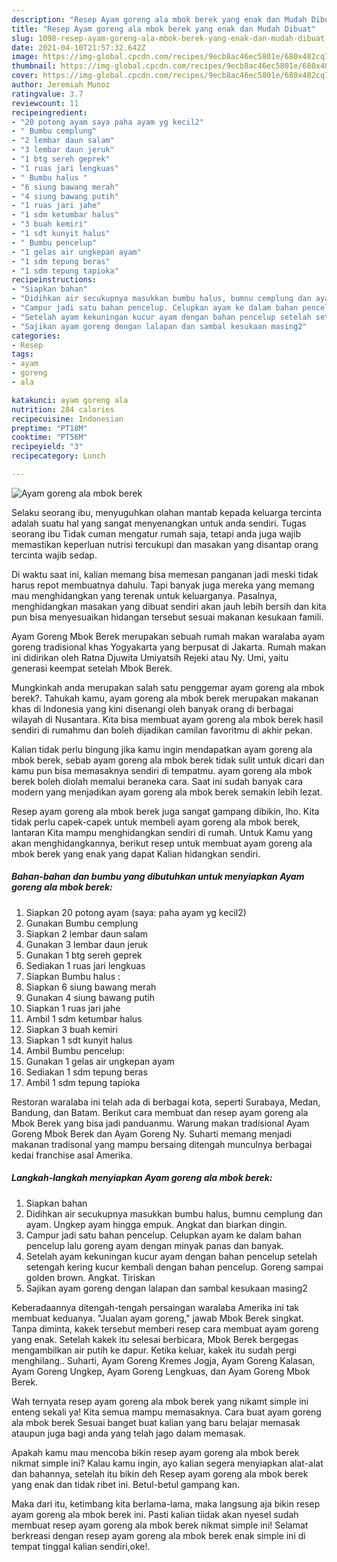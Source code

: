 ```yaml
---
description: "Resep Ayam goreng ala mbok berek yang enak dan Mudah Dibuat"
title: "Resep Ayam goreng ala mbok berek yang enak dan Mudah Dibuat"
slug: 1098-resep-ayam-goreng-ala-mbok-berek-yang-enak-dan-mudah-dibuat
date: 2021-04-10T21:57:32.642Z
image: https://img-global.cpcdn.com/recipes/9ecb8ac46ec5801e/680x482cq70/ayam-goreng-ala-mbok-berek-foto-resep-utama.jpg
thumbnail: https://img-global.cpcdn.com/recipes/9ecb8ac46ec5801e/680x482cq70/ayam-goreng-ala-mbok-berek-foto-resep-utama.jpg
cover: https://img-global.cpcdn.com/recipes/9ecb8ac46ec5801e/680x482cq70/ayam-goreng-ala-mbok-berek-foto-resep-utama.jpg
author: Jeremiah Munoz
ratingvalue: 3.7
reviewcount: 11
recipeingredient:
- "20 potong ayam saya paha ayam yg kecil2"
- " Bumbu cemplung"
- "2 lembar daun salam"
- "3 lembar daun jeruk"
- "1 btg sereh geprek"
- "1 ruas jari lengkuas"
- " Bumbu halus "
- "6 siung bawang merah"
- "4 siung bawang putih"
- "1 ruas jari jahe"
- "1 sdm ketumbar halus"
- "3 buah kemiri"
- "1 sdt kunyit halus"
- " Bumbu pencelup"
- "1 gelas air ungkepan ayam"
- "1 sdm tepung beras"
- "1 sdm tepung tapioka"
recipeinstructions:
- "Siapkan bahan"
- "Didihkan air secukupnya masukkan bumbu halus, bumnu cemplung dan ayam. Ungkep ayam hingga empuk. Angkat dan biarkan dingin."
- "Campur jadi satu bahan pencelup. Celupkan ayam ke dalam bahan pencelup lalu goreng ayam dengan minyak panas dan banyak."
- "Setelah ayam kekuningan kucur ayam dengan bahan pencelup setelah setengah kering kucur kembali dengan bahan pencelup. Goreng sampai golden brown. Angkat. Tiriskan"
- "Sajikan ayam goreng dengan lalapan dan sambal kesukaan masing2"
categories:
- Resep
tags:
- ayam
- goreng
- ala

katakunci: ayam goreng ala 
nutrition: 284 calories
recipecuisine: Indonesian
preptime: "PT18M"
cooktime: "PT56M"
recipeyield: "3"
recipecategory: Lunch

---
```



![Ayam goreng ala mbok berek](https://img-global.cpcdn.com/recipes/9ecb8ac46ec5801e/680x482cq70/ayam-goreng-ala-mbok-berek-foto-resep-utama.jpg)

Selaku seorang ibu, menyuguhkan olahan mantab kepada keluarga tercinta adalah suatu hal yang sangat menyenangkan untuk anda sendiri. Tugas seorang ibu Tidak cuman mengatur rumah saja, tetapi anda juga wajib memastikan keperluan nutrisi tercukupi dan masakan yang disantap orang tercinta wajib sedap.

Di waktu  saat ini, kalian memang bisa memesan panganan jadi meski tidak harus repot membuatnya dahulu. Tapi banyak juga mereka yang memang mau menghidangkan yang terenak untuk keluarganya. Pasalnya, menghidangkan masakan yang dibuat sendiri akan jauh lebih bersih dan kita pun bisa menyesuaikan hidangan tersebut sesuai makanan kesukaan famili. 

Ayam Goreng Mbok Berek merupakan sebuah rumah makan waralaba ayam goreng tradisional khas Yogyakarta yang berpusat di Jakarta. Rumah makan ini didirikan oleh Ratna Djuwita Umiyatsih Rejeki atau Ny. Umi, yaitu generasi keempat setelah Mbok Berek.

Mungkinkah anda merupakan salah satu penggemar ayam goreng ala mbok berek?. Tahukah kamu, ayam goreng ala mbok berek merupakan makanan khas di Indonesia yang kini disenangi oleh banyak orang di berbagai wilayah di Nusantara. Kita bisa membuat ayam goreng ala mbok berek hasil sendiri di rumahmu dan boleh dijadikan camilan favoritmu di akhir pekan.

Kalian tidak perlu bingung jika kamu ingin mendapatkan ayam goreng ala mbok berek, sebab ayam goreng ala mbok berek tidak sulit untuk dicari dan kamu pun bisa memasaknya sendiri di tempatmu. ayam goreng ala mbok berek boleh diolah memalui beraneka cara. Saat ini sudah banyak cara modern yang menjadikan ayam goreng ala mbok berek semakin lebih lezat.

Resep ayam goreng ala mbok berek juga sangat gampang dibikin, lho. Kita tidak perlu capek-capek untuk membeli ayam goreng ala mbok berek, lantaran Kita mampu menghidangkan sendiri di rumah. Untuk Kamu yang akan menghidangkannya, berikut resep untuk membuat ayam goreng ala mbok berek yang enak yang dapat Kalian hidangkan sendiri.

<!--inarticleads1-->

##### Bahan-bahan dan bumbu yang dibutuhkan untuk menyiapkan Ayam goreng ala mbok berek:

1. Siapkan 20 potong ayam (saya: paha ayam yg kecil2)
1. Gunakan  Bumbu cemplung
1. Siapkan 2 lembar daun salam
1. Gunakan 3 lembar daun jeruk
1. Gunakan 1 btg sereh geprek
1. Sediakan 1 ruas jari lengkuas
1. Siapkan  Bumbu halus :
1. Siapkan 6 siung bawang merah
1. Gunakan 4 siung bawang putih
1. Siapkan 1 ruas jari jahe
1. Ambil 1 sdm ketumbar halus
1. Siapkan 3 buah kemiri
1. Siapkan 1 sdt kunyit halus
1. Ambil  Bumbu pencelup:
1. Gunakan 1 gelas air ungkepan ayam
1. Sediakan 1 sdm tepung beras
1. Ambil 1 sdm tepung tapioka


Restoran waralaba ini telah ada di berbagai kota, seperti Surabaya, Medan, Bandung, dan Batam. Berikut cara membuat dan resep ayam goreng ala Mbok Berek yang bisa jadi panduanmu. Warung makan tradisional Ayam Goreng Mbok Berek dan Ayam Goreng Ny. Suharti memang menjadi makanan tradisonal yang mampu bersaing ditengah munculnya berbagai kedai franchise asal Amerika. 

<!--inarticleads2-->

##### Langkah-langkah menyiapkan Ayam goreng ala mbok berek:

1. Siapkan bahan
1. Didihkan air secukupnya masukkan bumbu halus, bumnu cemplung dan ayam. Ungkep ayam hingga empuk. Angkat dan biarkan dingin.
1. Campur jadi satu bahan pencelup. Celupkan ayam ke dalam bahan pencelup lalu goreng ayam dengan minyak panas dan banyak.
1. Setelah ayam kekuningan kucur ayam dengan bahan pencelup setelah setengah kering kucur kembali dengan bahan pencelup. Goreng sampai golden brown. Angkat. Tiriskan
1. Sajikan ayam goreng dengan lalapan dan sambal kesukaan masing2


Keberadaannya ditengah-tengah persaingan waralaba Amerika ini tak membuat keduanya. &#34;Jualan ayam goreng,&#34; jawab Mbok Berek singkat. Tanpa diminta, kakek tersebut memberi resep cara membuat ayam goreng yang enak. Setelah kakek itu selesai berbicara, Mbok Berek bergegas mengambilkan air putih ke dapur. Ketika keluar, kakek itu sudah pergi menghilang.. Suharti, Ayam Goreng Kremes Jogja, Ayam Goreng Kalasan, Ayam Goreng Ungkep, Ayam Goreng Lengkuas, dan Ayam Goreng Mbok Berek. 

Wah ternyata resep ayam goreng ala mbok berek yang nikamt simple ini enteng sekali ya! Kita semua mampu memasaknya. Cara buat ayam goreng ala mbok berek Sesuai banget buat kalian yang baru belajar memasak ataupun juga bagi anda yang telah jago dalam memasak.

Apakah kamu mau mencoba bikin resep ayam goreng ala mbok berek nikmat simple ini? Kalau kamu ingin, ayo kalian segera menyiapkan alat-alat dan bahannya, setelah itu bikin deh Resep ayam goreng ala mbok berek yang enak dan tidak ribet ini. Betul-betul gampang kan. 

Maka dari itu, ketimbang kita berlama-lama, maka langsung aja bikin resep ayam goreng ala mbok berek ini. Pasti kalian tiidak akan nyesel sudah membuat resep ayam goreng ala mbok berek nikmat simple ini! Selamat berkreasi dengan resep ayam goreng ala mbok berek enak simple ini di tempat tinggal kalian sendiri,oke!.


